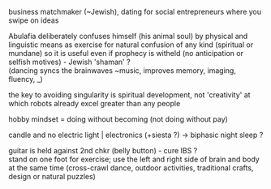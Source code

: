 business matchmaker (~Jewish), dating for social entrepreneurs where you swipe on ideas  
  
Abulafia deliberately confuses himself (his animal soul) by physical and linguistic means as exercise for natural confusion of any kind (spiritual or mundane) so it is useful even if prophecy is witheld (no anticipation or selfish motives) - Jewish 'shaman' ?  
(dancing syncs the brainwaves ~music, improves memory, imaging, fluency, _)  
  
the key to avoiding singularity is spiritual development, not 'creativity' at which robots already excel greater than any people  
  
hobby mindset = doing without becoming (not doing without pay)  
  
  
candle and no electric light | electronics (+siesta ?) -> biphasic night sleep ?

guitar is held against 2nd chkr (belly button) - cure IBS ?  
stand on one foot for exercise; use the left and right side of brain and body at the same time (cross-crawl dance, outdoor activities, traditional crafts, design or natural puzzles)  
